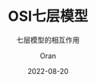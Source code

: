 ---
layout:    post
title:      OSI七层模型
subtitle:   七层模型的相互作用
date:       2022-08-20
author:     Oran
header-img: "assets/imgs/post-bg-2015.jpg"
catalog: true
published: false
tags:
    - 
---